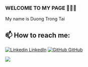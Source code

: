 ### WELCOME TO MY PAGE 👋👋👋
My name is Duong Trong Tai<br>
## 📫 How to reach me: 

[![Linkedin](https://i.stack.imgur.com/gVE0j.png) LinkedIn](https://www.linkedin.com/in/taiduong1411/) [![GitHub](https://i.stack.imgur.com/tskMh.png) GitHub](https://github.com/taiduong1411/)



<a href="https://github.com/taiduong1411/babyshytrendy/">
  <!-- Change the `github-readme-stats.anuraghazra1.vercel.app` to `github-readme-stats.vercel.app`  -->
  <img align="center" src="https://scontent.fsgn2-5.fna.fbcdn.net/v/t39.30808-6/262478824_3249085405323881_8448299666077145803_n.jpg?_nc_cat=103&ccb=1-7&_nc_sid=09cbfe&_nc_ohc=lIBVQvWsbKwAX9-fYfe&tn=HrzTFksPQwF9MBX-&_nc_ht=scontent.fsgn2-5.fna&oh=00_AfBSQ9SfSjBE_Ne4t3Jrj65rumv8APoWIg4J4tzx5A04iA&oe=63EC5CD9" />
</a>    
